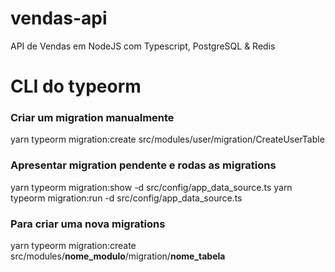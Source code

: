 # vendas-api
API de Vendas em NodeJS com Typescript, PostgreSQL &amp; Redis

# CLI do typeorm
### Criar um migration manualmente
yarn typeorm migration:create src/modules/user/migration/CreateUserTable

### Apresentar migration pendente e rodas as migrations
yarn typeorm migration:show -d src/config/app_data_source.ts
yarn typeorm migration:run -d src/config/app_data_source.ts

### Para criar uma nova migrations
yarn typeorm migration:create  src/modules/__nome_modulo__/migration/__nome_tabela__
